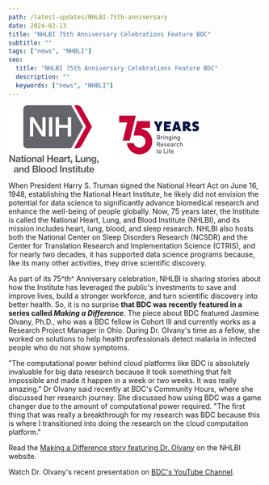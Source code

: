 ```yaml
---
path: /latest-updates/NHLBI-75th-anniversary
date: 2024-02-13
title: "NHLBI 75th Anniversary Celebrations Feature BDC"
subtitle: ""
tags: ["news", "NHBLI"]
seo:
  title: "NHLBI 75th Anniversary Celebrations Feature BDC"
  description: ""
  keywords: ["news", "NHBLI"]
---
```

<div class="half-width-image blog-image-right">
  <img src='./nhlbi-75.png' alt="NHLBI 75th anniversary logo"/>
</div>

When President Harry S. Truman signed the National Heart Act on June 16, 1948, establishing the National Heart Institute, he likely did not envision the potential for data science to significantly advance biomedical research and enhance the well-being of people globally. Now, 75 years later, the Institute is called the National Heart, Lung, and Blood Institute (NHLBI), and its mission includes heart, lung, blood, and sleep research. NHLBI also hosts both the National Center on Sleep Disorders Research (NCSDR) and the Center for Translation Research and Implementation Science (CTRIS), and for nearly two decades, it has supported data science programs because, like its many other activities, they drive scientific discovery.

As part of its 75^th^ Anniversary celebration, NHLBI is sharing stories about how the Institute has leveraged the public's investments to save and improve lives, build a stronger workforce, and turn scientific discovery into better health. So, it is no surprise **that BDC was recently featured in a series called *Making a Difference***. The piece about BDC featured Jasmine Olvany, Ph.D., who was a BDC fellow in Cohort III and currently works as a Research Project Manager in Ohio. During Dr. Olvany's time as a fellow, she worked on solutions to help health professionals detect malaria in infected people who do not show symptoms.

"The computational power behind cloud platforms like BDC is absolutely invaluable for big data research because it took something that felt impossible and made it happen in a week or two weeks. It was really amazing." Dr Olvany said recently at BDC's Community Hours, where she discussed her research journey. She discussed how using BDC was a game changer due to the amount of computational power required. "The first thing that was really a breakthrough for my research was BDC because this is where I transitioned into doing the research on the cloud computation platform."

Read the [Making a Difference story featuring Dr. Olvany](https://www.nhlbi.nih.gov/75years/making-a-difference/meet-nhlbi-bioData-catalyst) on the NHLBI website.

Watch Dr. Olvany's recent presentation on [BDC's YouTube Channel](https://gcc02.safelinks.protection.outlook.com/?url=https%3A%2F%2Fyoutu.be%2FNOiPCpTi69Y%3Fsi%3D5oNN4TD-8wsSPVWF&data=05%7C02%7Clauren.hochman%40nih.gov%7Cf5bde266acd045c4fd5e08dc1871967e%7C14b77578977342d58507251ca2dc2b06%7C0%7C0%7C638412123352176533%7CUnknown%7CTWFpbGZsb3d8eyJWIjoiMC4wLjAwMDAiLCJQIjoiV2luMzIiLCJBTiI6Ik1haWwiLCJXVCI6Mn0%3D%7C3000%7C%7C%7C&sdata=CvOKYbP6MYcmH%2FlH6ytprrYhRP30CctrcT6t4I8cN3Y%3D&reserved=0).